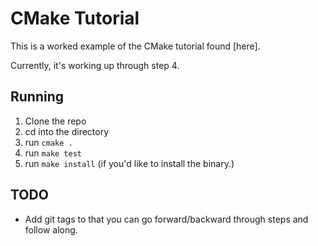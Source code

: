 # CMake Tutorial


This is a worked example of the CMake tutorial found [here].

Currently, it's working up through step 4.

## Running

 1. Clone the repo
 2. cd into the directory
 3. run `cmake .`
 4. run `make test`
 5. run `make install` (if you'd like to install the binary.)

## TODO

 - Add git tags to that you can go forward/backward through steps
   and follow along.


[cmake-tutorial]: http://www.cmake.org/cmake-tutorial/
